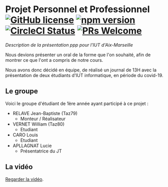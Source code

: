 # Projet Personnel et Professionnel [![GitHub license](https://img.shields.io/badge/license-MIT-blue.svg)](https://github.com/facebook/react/blob/master/LICENSE) [![npm version](https://img.shields.io/npm/v/react.svg?style=flat)](https://www.npmjs.com/package/react) [![CircleCI Status](https://circleci.com/gh/facebook/react.svg?style=shield&circle-token=:circle-token)](https://circleci.com/gh/facebook/react) [![PRs Welcome](https://img.shields.io/badge/PRs-welcome-brightgreen.svg)](https://reactjs.org/docs/how-to-contribute.html#your-first-pull-request)

*Description de la présentation ppp pour l'IUT d'Aix-Marseille*

Nous devions présenter un oral de la forme que l'on souhaité, afin de montrer ce que l'ont a compris de notre cours.

Nous avons donc décidé en équipe, de réalisé un journal de 13H avec la présentation de deux étudiants d'IUT informatique, en période du covid-19.

## **Le groupe**

Voici le groupe d'étudiant de 1ère année ayant participé à ce projet :

* RELAVE Jean-Baptiste (Taz79)
  - Monteur / Réalisateur
* VERNET William (Taz80)
  - Etudiant
* CARO Louis
  - Etudiant
* APLLAGNAT Lucie
  - Présentatrice du JT

## La vidéo

[Regarder la vidéo](https://www.youtube.com/watch?v=AdAYwPYI20k).
